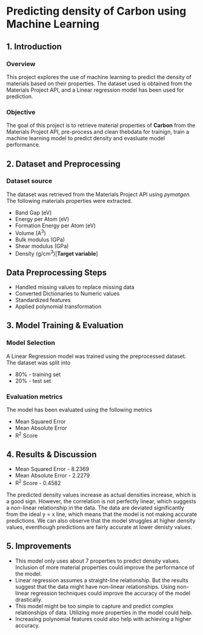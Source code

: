 # **Predicting density of Carbon using Machine Learning**
## 1. Introduction
### Overview
This project explores the use of machine learning to predict the density of materials based on their properties. The dataset used is obtained from the Materials Project API, and a Linear regression model has been used for prediction.
### Objective
The goal of this project is to retrieve material properties of **Carbon** from the Materials Project API, pre-process and clean thebdata for trainign, train a machine learning model to predict density and evasluate model performance.
## 2. Dataset and Preprocessing
### Dataset source
The dataset was retrieved from the Materials Project API using *pymatgen*. The following materials properties were extracted.
+ Band Gap (eV)
+ Energy per Atom (eV)
+ Formation Energy per Atom (eV)
+ Volume (A<sup>3</sup>)
+ Bulk modulus (GPa)
+ Shear modulus (GPa)
+ Density (g/cm<sup>3</sup>)[**Target variable**]
## Data Preprocessing Steps
+ Handled missing values to replace missing data
+ Converted Dictionaries to Numeric values
+ Standardized features
+ Applied polynomial transformation
## 3. Model Training & Evaluation
### Model Selection
A Linear Regression model was trained using the preprocessed dataset. The dataset was split into
+ 80% - training set
+ 20% - test set
### Evaluation metrics
The model has been evaluated using the following metrics
+ Mean Squared Error
+ Mean Absolute Error
+ R<sup>2</sup> Score
## 4. Results & Discussion
+ Mean Squared Error - 8.2369
+ Mean Absolute Error - 2.2279
+ R<sup>2</sup> Score - 0.4582

The predicted density values increase as actual densities increase, which is a good sign. However, the correlation is not perfectly linear, which suggests a non-linear relationship in the data. The data are deviated significantly from the ideal y = x line, which means that the model is not making accurate predictions. We can also observe that the model struggles at higher density values, eventhough predictions are fairly accurate at lower denisty values. 
## 5. Improvements
+ This model only uses about 7 properties to predict density values. Inclusion of more material properties could improve the performance of the model.
+ Linear regression assumes a straight-line relationship. But the results suggest that the data might have non-linear relationships. Using non-linear regression techniques could improve the accuracy of the model drastically.
+ This model might be too simple to capture and predict complex relationships of data. Utilizing more properties in the model could help.
+ Increasing polynomial features could also help with achieving a higher accuracy. 
